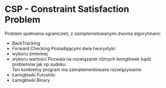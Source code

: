 # CSP - Constraint Satisfaction Problem

Problem spełniania ograniczeń, z zaimplemetowanymi dwoma algorytmami: 
- BackTracking
- Forward Checking
Posiadającymi dwie heurystyki:  
- wyboru zmiennej
- wyboru wartości
Pozwala na rozwiązanie różnych łamigłówek bądź problemów jak np sudoku.  
Ten konkretny program ma zaimplementowane rozwiązywanie:  
- Łamigłówki Futoshiki
- Łamigłówki Binary
